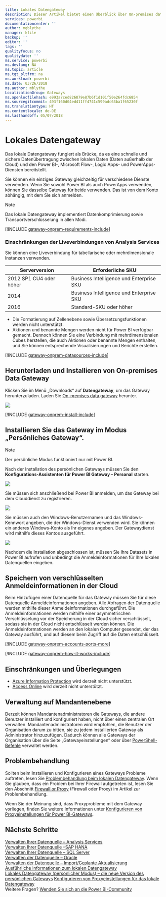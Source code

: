 ```yaml
---
title: Lokales Datengateway
description: Dieser Artikel bietet einen Überblick über On-premises data gateway für Power BI. Mithilfe dieses Gateways können Sie mit DirectQuery-Datenquellen arbeiten. Sie können damit außerdem die Clouddatasets mit lokalen Daten aktualisieren.
services: powerbi
documentationcenter: ''
author: mgblythe
manager: kfile
backup: ''
editor: ''
tags: ''
qualityfocus: no
qualitydate: ''
ms.service: powerbi
ms.devlang: NA
ms.topic: article
ms.tgt_pltfrm: na
ms.workload: powerbi
ms.date: 03/26/2018
ms.author: mblythe
LocalizationGroup: Gateways
ms.openlocfilehash: e993a7ced826879e87b6f1d101f50e264fdc6854
ms.sourcegitcommit: 493f160d04ed411ff4741c599adc63ba1f65230f
ms.translationtype: HT
ms.contentlocale: de-DE
ms.lasthandoff: 05/07/2018
---
```

# <a name="on-premises-data-gateway"></a>Lokales Datengateway

Das lokale Datengateway fungiert als Brücke, da es eine schnelle und sichere Datenübertragung zwischen lokalen Daten (Daten außerhalb der Cloud) und den Power BI-, Microsoft Flow-, Logic Apps- und PowerApps-Diensten bereitstellt.

Sie können ein einziges Gateway gleichzeitig für verschiedene Dienste verwenden. Wenn Sie sowohl Power BI als auch PowerApps verwenden, können Sie dasselbe Gateway für beide verwenden. Das ist von dem Konto abhängig, mit dem Sie sich anmelden.

> [!NOTE]
> Das lokale Datengateway implementiert Datenkomprimierung sowie Transportverschlüsselung in allen Modi.
> 
> 

<!-- Shared Requirements Include -->
[!INCLUDE [gateway-onprem-requirements-include](./includes/gateway-onprem-requirements-include.md)]

### <a name="limitations-of-analysis-services-live-connections"></a>Einschränkungen der Liveverbindungen von Analysis Services
Sie können eine Liveverbindung für tabellarische oder mehrdimensionale Instanzen verwenden.

| **Serverversion** | **Erforderliche SKU** |
| --- | --- |
| 2012 SP1 CU4 oder höher |Business Intelligence und Enterprise SKU |
| 2014 |Business Intelligence und Enterprise SKU |
| 2016 |Standard-SKU oder höher |

* Die Formatierung auf Zellenebene sowie Übersetzungsfunktionen werden nicht unterstützt.
* Aktionen und benannte Mengen werden nicht für Power BI verfügbar gemacht. Dennoch können Sie eine Verbindung mit mehrdimensionalen Cubes herstellen, die auch Aktionen oder benannte Mengen enthalten, und Sie können entsprechende Visualisierungen und Berichte erstellen.

<!-- Shared Install steps Include -->
[!INCLUDE [gateway-onprem-datasources-include](./includes/gateway-onprem-datasources-include.md)]

## <a name="download-and-install-the-on-premises-data-gateway"></a>Herunterladen und Installieren von On-premises Data Gateway
Klicken Sie im Menü „Downloads“ auf **Datengateway**, um das Gateway herunterzuladen. Laden Sie [On-premises data gateway](http://go.microsoft.com/fwlink/?LinkID=820925) herunter.

![](media/service-gateway-onprem/powerbi-download-data-gateway.png)

<!-- Shared Install steps Include -->
[!INCLUDE [gateway-onprem-install-include](./includes/gateway-onprem-install-include.md)]

## <a name="install-the-gateway-in-personal-mode"></a>Installieren Sie das Gateway im Modus „Persönliches Gateway“.
> [!NOTE]
> Der persönliche Modus funktioniert nur mit Power BI.
> 
> 

Nach der Installation des persönlichen Gateways müssen Sie den **Konfigurations-Assistenten für Power BI Gateway – Personal** starten.

![](media/service-gateway-onprem/personal-gateway-launch-configuration.png)

Sie müssen sich anschließend bei Power BI anmelden, um das Gateway bei dem Clouddienst zu registrieren.

![](media/service-gateway-onprem/personal-gateway-signin.png)

Sie müssen auch den Windows-Benutzernamen und das Windows-Kennwort angeben, die der Windows-Dienst verwenden wird. Sie können ein anderes Windows-Konto als Ihr eigenes angeben. Der Gatewaydienst wird mithilfe dieses Kontos ausgeführt.

![](media/service-gateway-onprem/personal-gateway-windows-service.png)

Nachdem die Installation abgeschlossen ist, müssen Sie Ihre Datasets in Power BI aufrufen und unbedingt die Anmeldeinformationen für Ihre lokalen Datenquellen eingeben.

<a name="credentials"></a>

## <a name="storing-encrypted-credentials-in-the-cloud"></a>Speichern von verschlüsselten Anmeldeinformationen in der Cloud
Beim Hinzufügen einer Datenquelle für das Gateway müssen Sie für diese Datenquelle Anmeldeinformationen angeben. Alle Abfragen der Datenquelle werden mithilfe dieser Anmeldeinformationen durchgeführt. Die Anmeldeinformationen werden mithilfe einer asymmetrischen Verschlüsselung vor der Speicherung in der Cloud sicher verschlüsselt, sodass sie in der Cloud nicht entschlüsselt werden können. Die Anmeldeinformationen werden an den lokalen Computer gesendet, der das Gateway ausführt, und auf diesem beim Zugriff auf die Daten entschlüsselt.

<!-- Account and Port information -->
[!INCLUDE [gateway-onprem-accounts-ports-more](./includes/gateway-onprem-accounts-ports-more.md)]

<!-- How the gateway works -->
[!INCLUDE [gateway-onprem-how-it-works-include](./includes/gateway-onprem-how-it-works-include.md)]

## <a name="limitations-and-considerations"></a>Einschränkungen und Überlegungen
* [Azure Information Protection](https://docs.microsoft.com/en-us/microsoft-365/enterprise/protect-files-with-aip
) wird derzeit nicht unterstützt.
* [Access Online](https://products.office.com/en-us/access) wird derzeit nicht unterstützt.

## <a name="tenant-level-administration"></a>Verwaltung auf Mandantenebene 

Derzeit können Mandantenadministratoren die Gateways, die andere Benutzer installiert und konfiguriert haben, nicht über einen zentralen Ort verwalten.  Mandantenadministratoren wird empfohlen, die Benutzer der Organisation darum zu bitten, sie zu jedem installierten Gateway als Administrator hinzuzufügen. Dadurch können alle Gateways der Organisation über die Seite „Gatewayeinstellungen“ oder über [PowerShell-Befehle](https://docs.microsoft.com/power-bi/service-gateway-high-availability-clusters#powershell-support-for-gateway-clusters) verwaltet werden. 


## <a name="troubleshooting"></a>Problembehandlung
Sollten beim Installieren und Konfigurieren eines Gateways Probleme auftreten, lesen Sie [Problembehandlung beim lokalen Datengateway](service-gateway-onprem-tshoot.md). Wenn Sie glauben, dass ein Problem bei Ihrer Firewall aufgetreten ist, lesen Sie den Abschnitt [Firewall or Proxy](service-gateway-onprem-tshoot.md#firewall-or-proxy) (Firewall oder Proxy) im Artikel zur Problembehandlung.

Wenn Sie der Meinung sind, dass Proxyprobleme mit dem Gateway vorliegen, finden Sie weitere Informationen unter [Konfigurieren von Proxyeinstellungen für Power BI-Gateways](service-gateway-proxy.md).

## <a name="next-steps"></a>Nächste Schritte
[Verwalten Ihrer Datenquelle – Analysis Services](service-gateway-enterprise-manage-ssas.md)  
[Verwalten Ihrer Datenquelle –SAP HANA](service-gateway-enterprise-manage-sap.md)  
[Verwalten Ihrer Datenquelle – SQL Server](service-gateway-enterprise-manage-sql.md)  
[Verwalten der Datenquelle – Oracle](service-gateway-onprem-manage-oracle.md)  
[Verwalten der Datenquelle – Import/Geplante Aktualisierung](service-gateway-enterprise-manage-scheduled-refresh.md)  
[Ausführliche Informationen zum lokalen Datengateway](service-gateway-onprem-indepth.md)  
[Lokales Datengateway (persönlicher Modus) – die neue Version des persönlichen Gateways](service-gateway-personal-mode.md)
[Konfigurieren von Proxyeinstellungen für das lokale Datengateway](service-gateway-proxy.md)  
Weitere Fragen? [Wenden Sie sich an die Power BI-Community](http://community.powerbi.com/)

